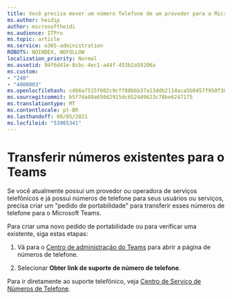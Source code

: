 ```yaml
---
title: Você precisa mover um número Telefone de um provedor para a Microsoft?
ms.author: heidip
author: microsoftheidi
ms.audience: ITPro
ms.topic: article
ms.service: o365-administration
ROBOTS: NOINDEX, NOFOLLOW
localization_priority: Normal
ms.assetid: 94f6d41e-8cbc-4ec1-a44f-453b2a59206a
ms.custom:
- "248"
- "4000003"
ms.openlocfilehash: cd66a7515f602c9cff88bbb37a13ddb2114aca5b0457f950f3001e51869f59bb
ms.sourcegitcommit: b5f7da89a650d2915dc652449623c78be6247175
ms.translationtype: MT
ms.contentlocale: pt-BR
ms.lasthandoff: 08/05/2021
ms.locfileid: "53965341"
---
```

# <a name="port-existing-numbers-to-teams"></a>Transferir números existentes para o Teams

Se você atualmente possui um provedor ou operadora de serviços telefônicos e já possui números de telefone para seus usuários ou serviços, precisa criar um "pedido de portabilidade" para transferir esses números de telefone para o Microsoft Teams.  

Para criar uma novo pedido de portabilidade ou para verificar uma existente, siga estas etapas: 

1. Vá para o [Centro de administração do Teams](https://admin.teams.microsoft.com/phone-numbers) para abrir a página de números de telefone. 

1. Selecionar **Obter link de suporte de número de telefone**. 

Para ir diretamente ao suporte telefônico, veja [Centro de Serviço de Números de Telefone](https://pstnsd.powerappsportals.com/).  